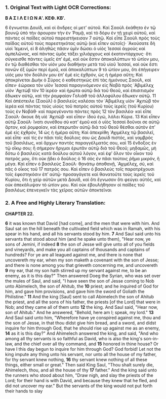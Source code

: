 ### 1. Original Text with Light OCR Corrections:

**Β Α Σ Ι Λ Ε Ι Ω Ν Αʹ. ΚΕΦ. ΚΒʹ.**

6 ἔγνωσται Δαυίδ, καὶ οἱ ἄνδρες οἱ μετ’ αὐτοῦ. Καὶ Σαοὺλ ἐκάθητο ἐν τῷ βουνῷ ὑπὸ τὴν ἀρουραν τὴν ἐν Ῥαμᾷ, καὶ τὸ δόρυ ἐν τῇ χειρὶ αὐτοῦ, καὶ πάντες οἱ παῖδες αὐτοῦ παρειστήκεισαν
7 αὐτῷ. Καὶ εἶπε Σαοὺλ πρὸς τοὺς παῖδας αὐτοῦ τοὺς παρεστηκότας αὐτῷ (καὶ εἶπεν αὐτοῖς)· ᾿Ακούσατε δὴ υἱοὶ Ἰεμεινί, εἰ
8 ἀληθῶς πᾶσιν ὑμῖν δώσει ὁ υἱὸς Ἰεσσαὶ ἀγροὺς καὶ ἀμπελῶνας, καὶ πάντας ὑμᾶς τάξει χιλιάρχους καὶ ἑκατοντάρχους· ὅτι σύγκεισθε πάντες ὑμεῖς ἐπ’ ἐμέ, καὶ οὐκ ἔστιν ἀποκαλύπτων τὸ ὠτίον μου, ἐν τῷ διαθέσθαι τὸν υἱόν μου διαθήκην μετὰ τοῦ υἱοῦ Ἰεσσαί, καὶ οὐκ ἔστι πονῶν ἐξ ὑμῶν περὶ ἐμοῦ, καὶ ἀποκαλύπτων
9 τὸ ὠτίον μου, ὅτι ἐπήγειρεν υἱός μου τὸν δοῦλόν μου ἐπ’ ἐμὲ εἰς ἐχθρόν, ὡς ἡ ἡμέρα αὕτη; Καὶ ἀποκρίνεται Δωὴκ ὁ Σύρος ὁ καθεστηκὼς ἐπὶ τὰς ἡμιόνους Σαούλ, καὶ εἶπεν· ἑώρακα τὸν υἱὸν Ἰεσσαὶ παραγινόμενον εἰς Νοβὰ πρὸς ᾿Αβιμέλεχ υἱὸν ᾿Αχιτὼβ τὸν
10 ἱερέα· καὶ ἠρώτα αὐτῷ διὰ τοῦ Θεοῦ, καὶ ἐπισιτισμὸν ἔδωκεν αὐτῷ, καὶ τὴν ῥομφαίαν Γολιὰθ τοῦ ἀλλοφύλου ἔδωκεν αὐτῷ.
11 Καὶ ἀπέστειλε (Σαοὺλ) ὁ βασιλεὺς καλέσαι τὸν ᾿Αβιμέλεχ υἱὸν ᾿Αχιτὼβ τὸν ἱερέα καὶ πάντας τοὺς υἱοὺς τοῦ πατρὸς αὐτοῦ τοὺς ἱερεῖς (τοῦ Κυρίου) τοὺς ἐν Νοβάθ· καὶ παρεγένοντο πάντες πρὸς
12 τὸν βασιλέα· καὶ εἶπε Σαούλ· ἄκουε δὴ υἱὲ ᾿Αχιτώβ· καὶ εἶπεν· ἰδοὺ ἐγώ, λάλει Κύριε.
13 Καὶ εἶπεν αὐτῷ Σαούλ· ἵνατι συνέθου σὺ κατ’ ἐμοῦ καὶ ὁ υἱὸς Ἰεσσαὶ δοῦναι σε αὐτῷ ἄρτον, καὶ ῥομφαίαν, καὶ ἐπερωτᾶν αὐτῷ διὰ τοῦ Θεοῦ θέσθαι αὐτὸν ἐπ’ ἐμὲ εἰς ἐχθρόν,
14 ὡς ἡ ἡμέρα αὕτη; Καὶ ἀπεκρίθη ᾿Αχιμέλεχ τῷ βασιλεῖ, καὶ εἶπε· καὶ τίς ἐν πᾶσι τοῖς δούλοις σου ὡς Δαυὶδ πιστός, καὶ γαμβρὸς τοῦ βασιλέως, καὶ ἄρχων παντὸς παραγγέλματός σου, καὶ
15 ἔνδοξος ἐν τῷ οἴκῳ σου; ἢ σήμερον ἤργμαι ἐρωτᾶν αὐτῷ διὰ τοῦ Θεοῦ; μηδαμῶς, μὴ δότω ὁ βασιλεὺς κατὰ δούλου αὐτοῦ λόγον, καὶ ἐφ’ ὅλον τὸν οἶκον τοῦ πατρός μου, ὅτι οὐκ ᾔδει ὁ δοῦλος ὁ
16 σὸς ἐν πᾶσι τούτοις ῥῆμα μικρόν, ἢ μέγα. Καὶ εἶπεν ὁ βασιλεὺς Σαούλ· θανάτῳ ἀποθανῇ, ᾿Αχιμέλεχ, σύ, καὶ πᾶς ὁ οἶκος τοῦ
17 πατρός σου. Καὶ εἶπεν ὁ βασιλεὺς τοῖς παρατρέχουσι τοῖς ἐφεστηκόσιν ἐπ’ αὐτῷ· προσαγάγετε καὶ θανατοῦτε τοὺς ἱερεῖς τοῦ Κυρίου, ὅτι ἡ χεὶρ αὐτῶν μετὰ Δαυίδ, καὶ ὅτι ἔγνωσαν ὅτι φεύγει αὐτός, καὶ οὐκ ἀπεκάλυψαν τὸ ὠτίον μου. Καὶ οὐκ ἐβουλήθησαν οἱ παῖδες τοῦ βασιλέως ἐπενεγκεῖν τὰς χεῖρας αὐτῶν ἀποκτεῖναι

### 2. A Free and Highly Literary Translation:

**CHAPTER 22.**

**6** it was known that David [had come], and the men that were with him. And Saul sat on the hill beneath the cultivated field which was in Ramah, with his spear in his hand, and all his servants stood by him.
**7** And Saul said unto his servants that stood about him (and he spake unto them), "Hear now, ye sons of Jemini, if indeed
**8** the son of Jesse will give unto all of you fields and vineyards, and make you all captains of thousands and captains of hundreds? For ye are all leagued against me, and there is none that uncovereth my ear, when my son maketh a covenant with the son of Jesse; and there is none among you that grieveth concerning me, and uncovereth
**9** my ear, that my son hath stirred up my servant against me, to be an enemy, as it is this day?" Then answered Doeg the Syrian, who was set over the mules of Saul, and said, "I have seen the son of Jesse coming to Nob unto Abimelech, the son of Ahitub, the
**10** priest; and he inquired of God for him, and gave him provisions, and gave him the sword of Goliath the Philistine."
**11** And the king [Saul] sent to call Abimelech the son of Ahitub the priest, and all the sons of his father, the priests [of the Lord] that were in Nob; and they came all of them unto
**12** the king. And Saul said, "Hear now, son of Ahitub." And he answered, "Behold, here am I; speak, my lord."
**13** And Saul said unto him, "Wherefore have ye conspired against me, thou and the son of Jesse, in that thou didst give him bread, and a sword, and didst inquire for him through God, that he should rise up against me as an enemy,
**14** as it is this day?" And Ahimelech answered the king, and said, "And who among all thy servants is so faithful as David, who is also the king's son-in-law, and the chief over all thy command, and
**15** honored in thine house? Or have I this day begun to inquire for him through God? God forbid! Let not the king impute any thing unto his servant, nor unto all the house of my father, for thy servant knew nothing,
**16** thy servant knew nothing of all these things, either small or great." Then said King Saul, "Thou shalt surely die, Ahimelech, thou, and all the house of thy
**17** father." And the king said unto the runners who stood about him, "Draw nigh, and slay the priests of the Lord; for their hand is with David, and because they knew that he fled, and did not uncover my ear." But the servants of the king would not put forth their hands to slay